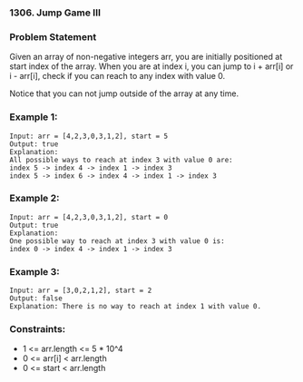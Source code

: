 ### 1306. Jump Game III


### Problem Statement
Given an array of non-negative integers arr, you are initially positioned at start index of the array. When you are at index i, you can jump to i + arr[i] or i - arr[i], check if you can reach to any index with value 0.

Notice that you can not jump outside of the array at any time.

 

### Example 1:
```
Input: arr = [4,2,3,0,3,1,2], start = 5
Output: true
Explanation: 
All possible ways to reach at index 3 with value 0 are: 
index 5 -> index 4 -> index 1 -> index 3 
index 5 -> index 6 -> index 4 -> index 1 -> index 3 
```

### Example 2:
```
Input: arr = [4,2,3,0,3,1,2], start = 0
Output: true 
Explanation: 
One possible way to reach at index 3 with value 0 is: 
index 0 -> index 4 -> index 1 -> index 3
```

### Example 3:
```
Input: arr = [3,0,2,1,2], start = 2
Output: false
Explanation: There is no way to reach at index 1 with value 0.
```

###  Constraints:

* 1 <= arr.length <= 5 * 10^4
* 0 <= arr[i] < arr.length
* 0 <= start < arr.length